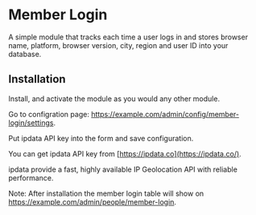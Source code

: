 # Member Login
A simple module that tracks each time a user logs in and stores browser name, platform, browser version, city, region  and user ID into your database.


## Installation
Install, and activate the module as you would any other module.

Go to configration page: https://example.com/admin/config/member-login/settings.

Put ipdata API key into the form and save configuration.

You can get ipdata API key from [https://ipdata.co](https://ipdata.co/).

ipdata provide a fast, highly available IP Geolocation API with reliable performance.


Note: After installation the member login table will show on https://example.com/admin/people/member-login. 
